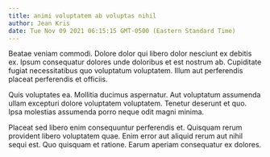 ```yaml
---
title: animi voluptatem ab voluptas nihil
author: Jean Kris
date: Tue Nov 09 2021 06:15:15 GMT-0500 (Eastern Standard Time)
---
```

Beatae veniam commodi. Dolore dolor qui libero dolor nesciunt ex debitis ex. Ipsum consequatur dolores unde doloribus et est nostrum ab. Cupiditate fugiat necessitatibus quo voluptatum voluptatem. Illum aut perferendis placeat perferendis et officiis.

 Quis voluptates ea. Mollitia ducimus aspernatur. Aut voluptatum assumenda ullam excepturi dolore voluptatem voluptatem. Tenetur deserunt et quo. Ipsa molestias assumenda porro neque odit magni minima.

 Placeat sed libero enim consequuntur perferendis et. Quisquam rerum provident libero voluptatem quae. Enim error aut aliquid rerum aut nihil sequi est. Quo quisquam et ratione. Earum aperiam consequatur ex dolores.